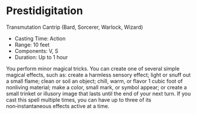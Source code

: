 # Prestidigitation
Transmutation Cantrip (Bard, Sorcerer, Warlock, Wizard)

- Casting Time: Action
- Range: 10 feet
- Components: V, S
- Duration: Up to 1 hour

You perform minor magical tricks. You can create one of several simple magical effects, such as: create a harmless sensory effect; light or snuff out a small flame; clean or soil an object; chill, warm, or flavor 1 cubic foot of nonliving material; make a color, small mark, or symbol appear; or create a small trinket or illusory image that lasts until the end of your next turn. If you cast this spell multiple times, you can have up to three of its non‑instantaneous effects active at a time.
